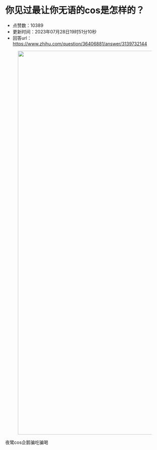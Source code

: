 # 你见过最让你无语的cos是怎样的？
- 点赞数：10389
- 更新时间：2023年07月28日19时51分10秒
- 回答url：https://www.zhihu.com/question/36406881/answer/3139732144
<body>
 <p></p>
 <figure data-size="normal">
  <img src="https://picx.zhimg.com/50/v2-ae2dbbd9cdc391f0f110fd9f862557eb_720w.jpg?source=1940ef5c" data-rawwidth="1213" data-rawheight="1525" data-size="normal" data-original-token="v2-ae2dbbd9cdc391f0f110fd9f862557eb" data-default-watermark-src="https://picx.zhimg.com/50/v2-549ec7865bd602720fdbcf1cf63dcee1_720w.jpg?source=1940ef5c" class="origin_image zh-lightbox-thumb" width="1213" data-original="https://picx.zhimg.com/v2-ae2dbbd9cdc391f0f110fd9f862557eb_r.jpg?source=1940ef5c">
 </figure>
 <p data-pid="ixLZCVfq">夜鹭cos企鹅骗吃骗喝</p>
</body>